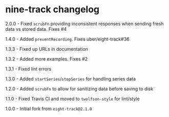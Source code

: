 # nine-track changelog
2.0.0 - Fixed `scrubFn` providing inconsistent responses when sending fresh data vs stored data. Fixes #4

1.4.0 - Added `preventRecording`. Fixes uber/eight-track#36

1.3.3 - Fixed up URLs in documentation

1.3.2 - Added more examples. Fixes #2

1.3.1 - Fixed lint errors

1.3.0 - Added `startSeries`/`stopSeries` for handling series data

1.2.0 - Added `scrubFn` to allow for sanitizing data before saving to disk

1.1.0 - Fixed Travis CI and moved to `twolfson-style` for lint/style

1.0.0 - Initial fork from `eight-track@2.1.0`
